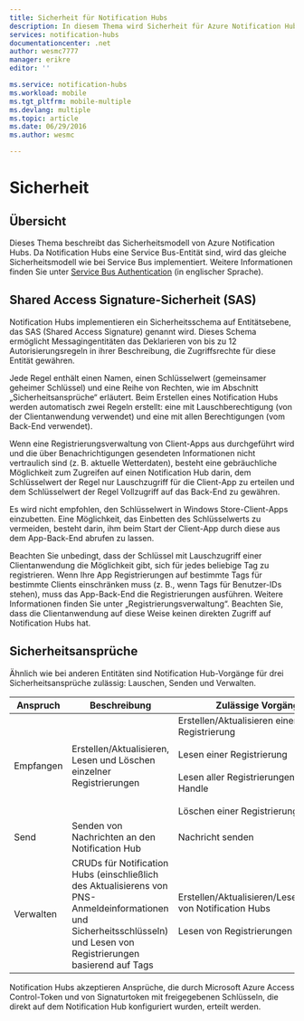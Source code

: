 ```yaml
---
title: Sicherheit für Notification Hubs
description: In diesem Thema wird Sicherheit für Azure Notification Hubs erläutert.
services: notification-hubs
documentationcenter: .net
author: wesmc7777
manager: erikre
editor: ''

ms.service: notification-hubs
ms.workload: mobile
ms.tgt_pltfrm: mobile-multiple
ms.devlang: multiple
ms.topic: article
ms.date: 06/29/2016
ms.author: wesmc

---
```

# Sicherheit
## Übersicht
Dieses Thema beschreibt das Sicherheitsmodell von Azure Notification Hubs. Da Notification Hubs eine Service Bus-Entität sind, wird das gleiche Sicherheitsmodell wie bei Service Bus implementiert. Weitere Informationen finden Sie unter [Service Bus Authentication](https://msdn.microsoft.com/library/azure/dn155925.aspx) (in englischer Sprache).

## Shared Access Signature-Sicherheit (SAS)
Notification Hubs implementieren ein Sicherheitsschema auf Entitätsebene, das SAS (Shared Access Signature) genannt wird. Dieses Schema ermöglicht Messagingentitäten das Deklarieren von bis zu 12 Autorisierungsregeln in ihrer Beschreibung, die Zugriffsrechte für diese Entität gewähren.

Jede Regel enthält einen Namen, einen Schlüsselwert (gemeinsamer geheimer Schlüssel) und eine Reihe von Rechten, wie im Abschnitt „Sicherheitsansprüche“ erläutert. Beim Erstellen eines Notification Hubs werden automatisch zwei Regeln erstellt: eine mit Lauschberechtigung (von der Clientanwendung verwendet) und eine mit allen Berechtigungen (vom Back-End verwendet).

Wenn eine Registrierungsverwaltung von Client-Apps aus durchgeführt wird und die über Benachrichtigungen gesendeten Informationen nicht vertraulich sind (z. B. aktuelle Wetterdaten), besteht eine gebräuchliche Möglichkeit zum Zugreifen auf einen Notification Hub darin, dem Schlüsselwert der Regel nur Lauschzugriff für die Client-App zu erteilen und dem Schlüsselwert der Regel Vollzugriff auf das Back-End zu gewähren.

Es wird nicht empfohlen, den Schlüsselwert in Windows Store-Client-Apps einzubetten. Eine Möglichkeit, das Einbetten des Schlüsselwerts zu vermeiden, besteht darin, ihm beim Start der Client-App durch diese aus dem App-Back-End abrufen zu lassen.

Beachten Sie unbedingt, dass der Schlüssel mit Lauschzugriff einer Clientanwendung die Möglichkeit gibt, sich für jedes beliebige Tag zu registrieren. Wenn Ihre App Registrierungen auf bestimmte Tags für bestimmte Clients einschränken muss (z. B., wenn Tags für Benutzer-IDs stehen), muss das App-Back-End die Registrierungen ausführen. Weitere Informationen finden Sie unter „Registrierungsverwaltung“. Beachten Sie, dass die Clientanwendung auf diese Weise keinen direkten Zugriff auf Notification Hubs hat.

## Sicherheitsansprüche
Ähnlich wie bei anderen Entitäten sind Notification Hub-Vorgänge für drei Sicherheitsansprüche zulässig: Lauschen, Senden und Verwalten.

| Anspruch | Beschreibung | Zulässige Vorgänge |
| --- | --- | --- |
| Empfangen |Erstellen/Aktualisieren, Lesen und Löschen einzelner Registrierungen |Erstellen/Aktualisieren einer Registrierung<br><br>Lesen einer Registrierung<br><br>Lesen aller Registrierungen für ein Handle<br><br>Löschen einer Registrierung |
| Send |Senden von Nachrichten an den Notification Hub |Nachricht senden |
| Verwalten |CRUDs für Notification Hubs (einschließlich des Aktualisierens von PNS-Anmeldeinformationen und Sicherheitsschlüsseln) und Lesen von Registrierungen basierend auf Tags |Erstellen/Aktualisieren/Lesen/Löschen von Notification Hubs<br><br>Lesen von Registrierungen nach Tag |

Notification Hubs akzeptieren Ansprüche, die durch Microsoft Azure Access Control-Token und von Signaturtoken mit freigegebenen Schlüsseln, die direkt auf dem Notification Hub konfiguriert wurden, erteilt werden.

<!---HONumber=AcomDC_0706_2016-->